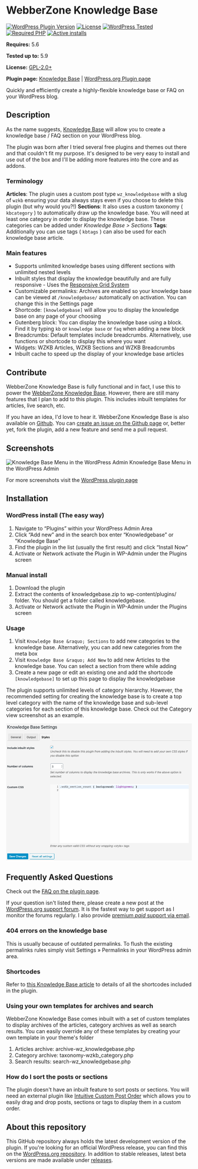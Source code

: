 # WebberZone Knowledge Base

[![WordPress Plugin Version](https://img.shields.io/wordpress/plugin/v/knowledgebase.svg?style=flat-square)](https://wordpress.org/plugins/knowledgebase/)
[![License](https://img.shields.io/badge/license-GPL_v2%2B-orange.svg?style=flat-square)](https://opensource.org/licenses/GPL-2.0)
[![WordPress Tested](https://img.shields.io/wordpress/v/knowledgebase.svg?style=flat-square)](https://wordpress.org/plugins/knowledgebase/)
[![Required PHP](https://img.shields.io/wordpress/plugin/required-php/knowledgebase?style=flat-square)](https://wordpress.org/plugins/knowledgebase/)
[![Active installs](https://img.shields.io/wordpress/plugin/installs/knowledgebase?style=flat-square)](https://wordpress.org/plugins/knowledgebase/)

__Requires:__ 5.6

__Tested up to:__ 5.9

__License:__ [GPL-2.0+](http://www.gnu.org/licenses/gpl-2.0.html)

__Plugin page:__ [Knowledge Base](https://webberzone.com/plugins/knowledgebase/) | [WordPress.org Plugin page](https://wordpress.org/plugins/knowledgebase/)

Quickly and efficiently create a highly-flexible knowledge base or FAQ on your WordPress blog.

## Description

As the name suggests, [Knowledge Base](https://webberzone.com/plugins/knowledgebase/) will allow you to create a knowledge base / FAQ section on your WordPress blog.

The plugin was born after I tried several free plugins and themes out there and that couldn't fit my purpose. It's designed to be very easy to install and use out of the box and I'll be adding more features into the core and as addons.

### Terminology

**Articles**: The plugin uses a custom post type `wz_knowledgebase` with a slug of `wzkb` ensuring your data always stays even if you choose to delete this plugin (but why would you?!)
**Sections**: It also uses a custom taxonomy ( `kbcategory` ) to automatically draw up the knowledge base. You will need at least one category in order to display the knowledge base. These categories can be added under *Knowledge Base > Sections*
**Tags**: Additionally you can use tags ( `kbtags` ) can also be used for each knowledge base article.

### Main features

* Supports unlimited knowledge bases using different sections with unlimited nested levels
* Inbuilt styles that display the knowledge beautifully and are fully responsive - Uses the [Responsive Grid System](http://www.responsivegridsystem.com/)
* Customizable permalinks: Archives are enabled so your knowledge base can be viewed at `/knowledgebase/` automatically on activation. You can change this in the Settings page
* Shortcode: `[knowledgebase]` will allow you to display the knowledge base on any page of your choosing
* Gutenberg block: You can display the knowledge base using a block. Find it by typing `kb` or `knowledge base` or `faq` when adding a new block
* Breadcrumbs: Default templates include breadcrumbs. Alternatively, use functions or shortcode to display this where you want
* Widgets: WZKB Articles, WZKB Sections and WZKB Breadcrumbs
* Inbuilt cache to speed up the display of your knowledge base articles

## Contribute

WebberZone Knowledge Base is fully functional and in fact, I use this to power the [WebberZone Knowledge Base](https://webberzone.com/support/knowledgebase). However, there are still many features that I plan to add to this plugin. This includes inbuilt templates for articles, live search, etc.

If you have an idea, I'd love to hear it. WebberZone Knowledge Base is also available on [Github](https://github.com/WebberZone/knowledgebase). You can [create an issue on the Github page](https://github.com/WebberZone/knowledgebase/issues) or, better yet, fork the plugin, add a new feature and send me a pull request.

## Screenshots

![Knowledge Base Menu in the WordPress Admin](https://raw.githubusercontent.com/WebberZone/knowledgebase/master/wporg-assets/screenshot-1.png)
Knowledge Base Menu in the WordPress Admin

For more screenshots visit the [WordPress plugin page](http://wordpress.org/plugins/knowledgebase/screenshots/)

## Installation

### WordPress install (The easy way)

1. Navigate to “Plugins” within your WordPress Admin Area
2. Click “Add new” and in the search box enter “Knowledgebase” or "Knowledge Base"
3. Find the plugin in the list (usually the first result) and click “Install Now”
4. Activate or Network activate the Plugin in WP-Admin under the Plugins screen

### Manual install

1. Download the plugin
2. Extract the contents of knowledgebase.zip to wp-content/plugins/ folder. You should get a folder called knowledgebase.
3. Activate or Network activate the Plugin in WP-Admin under the Plugins screen

### Usage

1. Visit `Knowledge Base &raquo; Sections` to add new categories to the knowledge base. Alternatively, you can add new categories from the meta box
2. Visit `Knowledge Base &raquo; Add New` to add new Articles to the knowledge base. You can select a section from there while adding
3. Create a new page or edit an existing one and add the shortcode `[knowledgebase]` to set up this page to display the knowledgebase

The plugin supports unlimited levels of category hierarchy. However, the recommended setting for creating the knowledge base is to create a top level category with the name of the knowledge base and sub-level categories for each section of this knowledge base. Check out the Category view screenshot as an example.

![Knowledge Base Category view in the WordPress Admin](https://raw.githubusercontent.com/WebberZone/knowledgebase/master/wporg-assets/screenshot-3.png)

## Frequently Asked Questions

Check out the [FAQ on the plugin page](http://wordpress.org/plugins/knowledgebase/faq/).

If your question isn't listed there, please create a new post at the [WordPress.org support forum](http://wordpress.org/support/plugin/knowledgebase). It is the fastest way to get support as I monitor the forums regularly. I also provide [premium *paid* support via email](https://webberzone.com/support/).

### 404 errors on the knowledge base

This is usually because of outdated permalinks. To flush the existing permalinks rules simply visit Settings &raquo; Permalinks in your WordPress admin area.

### Shortcodes

Refer to [this Knowledge Base article](https://webberzone.com/support/knowledgebase/knowledge-base-shortcodes/) to details of all the shortcodes included in the plugin.

### Using your own templates for archives and search

WebberZone Knowledge Base comes inbuilt with a set of custom templates to display archives of the articles, category archives as well as search results. You can easily override any of these templates by creating your own template in your theme's folder

1. Articles archive: archive-wz_knowledgebase.php
2. Category archive: taxonomy-wzkb_category.php
3. Search results: search-wz_knowledgebase.php

### How do I sort the posts or sections

The plugin doesn't have an inbuilt feature to sort posts or sections. You will need an external plugin like [Intuitive Custom Post Order](https://wordpress.org/plugins/intuitive-custom-post-order/) which allows you to easily drag and drop posts, sections or tags to display them in a custom order.

## About this repository

This GitHub repository always holds the latest development version of the plugin. If you're looking for an official WordPress release, you can find this on the [WordPress.org repository](http://wordpress.org/plugins/knowledgebase). In addition to stable releases, latest beta versions are made available under [releases](https://github.com/WebberZone/knowledgebase/releases).
